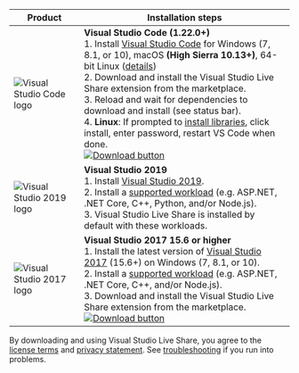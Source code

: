 |Product|Installation steps|
|-------------|------------|
|![Visual Studio Code logo](../media/vs-code.svg)|**Visual Studio Code (1.22.0+)**<br />1. Install [Visual Studio Code](https://code.visualstudio.com/) for Windows (7, 8.1, or 10), macOS **(High Sierra 10.13+)**</b>, 64-bit Linux ([details](../use/vscode.md))<br />2. Download and install the Visual Studio Live Share extension from the marketplace. <br />3. Reload and wait for dependencies to download and install (see status bar).<br />4. **Linux**: If prompted to [install libraries](../reference/linux.md#install-linux-prerequisites), click install, enter password, restart VS Code when done.<br /><a href="https://aka.ms/vsls-dl/vscode"><img src="../media/download.png" alt="Download button"></a>|
|![Visual Studio 2019 logo](../media/vs-ide-2019.svg)|**Visual Studio 2019**<br />1. Install [Visual Studio 2019](https://visualstudio.microsoft.com/downloads/).<br/>2. Install a [supported workload](../reference/platform-support.md) (e.g. ASP.NET, .NET Core, C++, Python, and/or Node.js).<br />3. Visual Studio Live Share is installed by default with these workloads. <br />|
|![Visual Studio 2017 logo](../media/vs-ide-2017.svg)|**Visual Studio 2017 15.6 or higher**<br />1. Install the latest version of [Visual Studio 2017](https://visualstudio.microsoft.com/vs/older-downloads/) (15.6+) on Windows (7, 8.1, or 10).<br/>2. Install a [supported workload](../reference/platform-support.md) (e.g. ASP.NET, .NET Core, C++, and/or Node.js).<br />3. Download and install the Visual Studio Live Share extension from the marketplace. <br /><a href="https://aka.ms/vsls-dl/vs"><img src="../media/download.png" alt="Download button" ></a><br />|

By downloading and using Visual Studio Live Share, you agree to the [license terms](https://aka.ms/vsls-license) and [privacy statement](https://www.microsoft.com/en-us/privacystatement/EnterpriseDev/default.aspx). See [troubleshooting](../troubleshooting.md) if you run into problems.